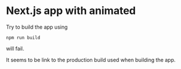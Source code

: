 # Next.js app with animated

Try to build the app using 
```
npm run build
```
will fail.

It seems to be link to the production build used when building the app.
